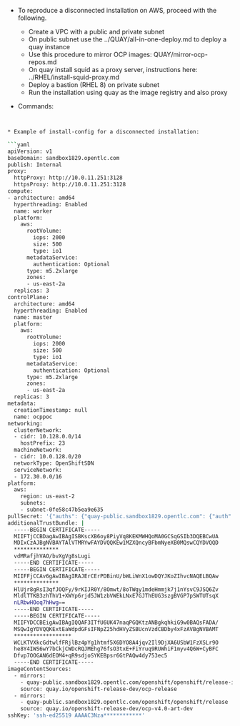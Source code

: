 
* To reproduce a disconnected installation on AWS, proceed with the following.
  * Create a VPC with a public and private subnet
  * On public subnet use the ../QUAY/all-in-one-deploy.md to deploy a quay instance
  * Use this procedure to mirror OCP images: QUAY/mirror-ocp-repos.md
  * On quay install squid as a proxy server, instructions here: ../RHEL/install-squid-proxy.md
  * Deploy a bastion (RHEL 8) on private subnet
  * Run the installation using quay as the image registry and also proxy

* Commands:

```bash


* Example of install-config for a disconnected installation:

```yaml
apiVersion: v1
baseDomain: sandbox1829.opentlc.com
publish: Internal
proxy:
  httpProxy: http://10.0.11.251:3128
  httpsProxy: http://10.0.11.251:3128
compute:
- architecture: amd64
  hyperthreading: Enabled
  name: worker
  platform:
    aws:
      rootVolume:
        iops: 2000
        size: 500
        type: io1 
      metadataService:
        authentication: Optional 
      type: m5.2xlarge
      zones:
      - us-east-2a
  replicas: 3
controlPlane:
  architecture: amd64
  hyperthreading: Enabled
  name: master
  platform: 
    aws:
      rootVolume:
        iops: 2000
        size: 500
        type: io1
      metadataService:
        authentication: Optional
      type: m5.2xlarge
      zones:
      - us-east-2a
  replicas: 3
metadata:
  creationTimestamp: null
  name: ocppoc
networking:
  clusterNetwork:
  - cidr: 10.128.0.0/14
    hostPrefix: 23
  machineNetwork:
  - cidr: 10.0.128.0/20
  networkType: OpenShiftSDN
  serviceNetwork:
  - 172.30.0.0/16
platform:
  aws:
    region: us-east-2
    subnets:
    - subnet-0fe58c47b5ea9e635
pullSecret: '{"auths": {"quay-public.sandbox1829.opentlc.com": {"auth": "***********************"}}}'
additionalTrustBundle: |
  -----BEGIN CERTIFICATE-----
  MIIFTjCCBDagAwIBAgISBKscXB6oy8PiyVq8KEKMWHQoMA0GCSqGSIb3DQEBCwUA
  MDIxCzAJBgNVBAYTAlVTMRYwFAYDVQQKEw1MZXQncyBFbmNyeXB0MQswCQYDVQQD
  **************
  vdMRafjhVAO/bvXgVg8sLugi
  -----END CERTIFICATE-----
  -----BEGIN CERTIFICATE-----
  MIIFFjCCAv6gAwIBAgIRAJErCErPDBinU/bWLiWnX1owDQYJKoZIhvcNAQELBQAw
  **************
  HlUjr8gRsI3qfJOQFy/9rKIJR0Y/8Omwt/8oTWgy1mdeHmmjk7j1nYsvC9JSQ6Zv
  MldlTTKB3zhThV1+XWYp6rjd5JW1zbVWEkLNxE7GJThEUG3szgBVGP7pSWTUTsqX
  nLRbwHOoq7hHwg==
  -----END CERTIFICATE-----
  -----BEGIN CERTIFICATE-----
  MIIFYDCCBEigAwIBAgIQQAF3ITfU6UK47naqPGQKtzANBgkqhkiG9w0BAQsFADA/
  MSQwIgYDVQQKExtEaWdpdGFsIFNpZ25hdHVyZSBUcnVzdCBDby4xFzAVBgNVBAMT
  ******************
  WCLKTVXkcGdtwlfFRjlBz4pYg1htmf5X6DYO8A4jqv2Il9DjXA6USbW1FzXSLr9O
  he8Y4IWS6wY7bCkjCWDcRQJMEhg76fsO3txE+FiYruq9RUWhiF1myv4Q6W+CyBFC
  Dfvp7OOGAN6dEOM4+qR9sdjoSYKEBpsr6GtPAQw4dy753ec5
  -----END CERTIFICATE-----
imageContentSources:
  - mirrors:
    - quay-public.sandbox1829.opentlc.com/openshift/openshift/release-images
    source: quay.io/openshift-release-dev/ocp-release
  - mirrors:
    - quay-public.sandbox1829.opentlc.com/openshift/openshift/release
    source: quay.io/openshift-release-dev/ocp-v4.0-art-dev
sshKey: 'ssh-ed25519 AAAAC3Nza************' 
```
